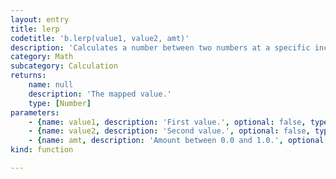 ```yaml
---
layout: entry
title: lerp
codetitle: 'b.lerp(value1, value2, amt)'
description: 'Calculates a number between two numbers at a specific increment. The amt parameter is the amount to interpolate between the two values where 0.0 equal to the first point, 0.1 is very near the first point, 0.5 is half-way in between, etc. The lerp function is convenient for creating motion along a straight path and for drawing dotted lines.'
category: Math
subcategory: Calculation
returns:
    name: null
    description: 'The mapped value.'
    type: [Number]
parameters:
    - {name: value1, description: 'First value.', optional: false, type: [Number]}
    - {name: value2, description: 'Second value.', optional: false, type: [Number]}
    - {name: amt, description: 'Amount between 0.0 and 1.0.', optional: false, type: [Number]}
kind: function

---
```

